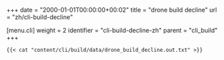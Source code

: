 +++
date = "2000-01-01T00:00:00+00:02"
title = "drone build decline"
url = "zh/cli-build-decline"

[menu.cli]
  weight = 2
  identifier = "cli-build-decline-zh"
  parent = "cli_build"
+++

```text
{{< cat "content/cli/build/data/drone_build_decline.out.txt" >}}
```
